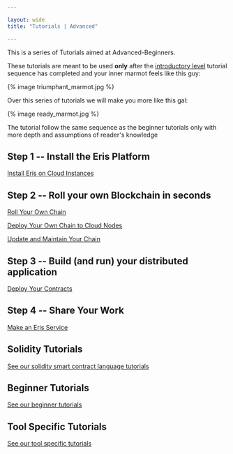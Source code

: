```yaml
---

layout: wide
title: "Tutorials | Advanced"

---
```


This is a series of Tutorials aimed at Advanced-Beginners.

These tutorials are meant to be used **only** after the [introductory level](../) tutorial sequence has completed and your inner marmot feels like this guy:

{% image triumphant_marmot.jpg %}

Over this series of tutorials we will make you more like this gal:

{% image ready_marmot.jpg %}

The tutorial follow the same sequence as the beginner tutorials only with more depth and assumptions of reader's knowledge

## Step 1 -- Install the Eris Platform

[Install Eris on Cloud Instances](cloud-getting-started)

## Step 2 -- Roll your own Blockchain in seconds

[Roll Your Own Chain](chain-making/)

[Deploy Your Own Chain to Cloud Nodes](chain-deploying/)

[Update and Maintain Your Chain](chain-maintaining/)

## Step 3 -- Build (and run) your distributed application

[Deploy Your Contracts](contracts-deploying/)

## Step 4 -- Share Your Work

[Make an Eris Service](services-making/)

## Solidity Tutorials

[See our solidity smart contract language tutorials](/tutorials/solidity/)

## Beginner Tutorials

[See our beginner tutorials](/tutorials/)

## Tool Specific Tutorials

[See our tool specific tutorials](/tutorials/tool-specific/)
